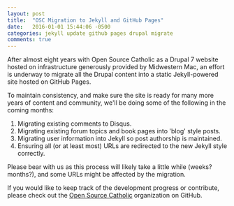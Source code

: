 ```yaml
---
layout: post
title:  "OSC Migration to Jekyll and GitHub Pages"
date:   2016-01-01 15:44:06 -0500
categories: jekyll update github pages drupal migrate
comments: true
---
```

After almost eight years with Open Source Catholic as a Drupal 7 website hosted on infrastructure generously provided by Midwestern Mac, an effort is underway to migrate all the Drupal content into a static Jekyll-powered site hosted on GitHub Pages.

To maintain consistency, and make sure the site is ready for many more years of content and community, we'll be doing some of the following in the coming months:

  1. Migrating existing comments to Disqus.
  2. Migrating existing forum topics and book pages into 'blog' style posts.
  3. Migrating user information into Jekyll so post authorship is maintained.
  4. Ensuring all (or at least most) URLs are redirected to the new Jekyll style correctly.

Please bear with us as this process will likely take a little while (weeks? months?), and some URLs might be affected by the migration.

If you would like to keep track of the development progress or contribute, please check out the [Open Source Catholic](https://github.com/opensourcecatholic) organization on GitHub.
